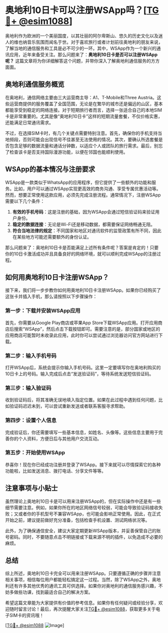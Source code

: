 # 奥地利10日卡可以注册WSApp吗？[[TG💪+ @esim1088](https://t.me/s/esim1088)]

奥地利作为欧洲的一个美丽国度，以其壮丽的阿尔卑斯山、悠久的历史文化以及迷人的维也纳音乐氛围而闻名于世。对于喜欢旅行或者计划前往奥地利的朋友来说，了解当地的通信服务和工具是必不可少的一环。其中，WSApp作为一个新兴的通讯应用，近年来备受关注。那么问题来了：**奥地利10日卡是否可以注册WSApp呢？** 这篇文章将为你详细解答这个问题，并带你深入了解奥地利通信服务的方方面面。

## 奥地利通信服务概览

在奥地利，通信网络主要由三大运营商主导：A1、T-Mobile和Three Austria。这些运营商提供的服务覆盖了全国范围，无论是在繁华的城市还是偏远的山区，基本都能享受到稳定的网络连接。对于短期旅行者而言，选择一张适合自己的本地SIM卡是非常重要的。尤其是像“奥地利10日卡”这样的短期流量套餐，不仅价格实惠，还能满足日常通讯需求。

不过，在选择SIM卡时，有几个关键点需要特别注意。首先，确保你的手机支持当地频段，否则可能会出现信号不佳甚至无法使用的情况。其次，要确认所选套餐是否包含足够的数据流量和通话分钟数，以适应个人或团队的旅行需求。最后，别忘了检查该卡是否支持国际漫游功能，以便在邻国也能顺利使用。

## WSApp的基本情况与注册要求

WSApp是一款类似于WhatsApp的应用程序，但它提供了一些额外的功能和服务。比如，用户可以通过WSApp实现更高效的商务沟通、享受专属优惠活动等。然而，想要正常使用这款应用，必须先完成注册流程。通常情况下，注册WSApp需要以下几个条件：

1. **有效的手机号码**：这是注册的基础，因为WSApp会通过短信验证码来验证用户身份。
2. **稳定的数据连接**：无论是Wi-Fi还是移动数据，都需要保证网络畅通无阻。
3. **符合当地法律的规定**：不同国家和地区对通讯软件的监管政策有所不同，因此在某些地方可能还需要额外的身份认证。

那么问题来了：奥地利10日卡是否能满足上述所有条件呢？答案是肯定的！只要你的10日卡激活成功并且具备良好的网络环境，就可以顺利完成WSApp的注册过程。

## 如何用奥地利10日卡注册WSApp？

接下来，我们将一步步教你如何用奥地利10日卡注册WSApp。如果你已经购买了这张卡并插入手机，那么请按照以下步骤操作：

### 第一步：下载并安装WSApp应用

首先，你需要从Google Play商店或苹果App Store下载WSApp应用。打开应用商店后搜索“WSApp”，然后点击下载按钮即可。需要注意的是，部分国家或地区的应用商店可能暂时未收录此应用，此时你可以尝试通过浏览器访问官方网站进行下载。

### 第二步：输入手机号码

打开WSApp后，系统会提示你输入手机号码。这里一定要填写你在奥地利购买的10日卡上的号码。输入完成后点击“发送验证码”，等待系统发送短信验证码。

### 第三步：输入验证码

收到验证码后，将其准确无误地填入指定位置。如果在此过程中遇到任何问题，比如验证码迟迟未到，可以尝试重新发送或者联系客服寻求帮助。

### 第四步：设置个人信息

完成验证后，你还需要填写一些基本信息，如姓名、头像等。这些信息主要用于完善你的个人资料，方便日后与其他用户交流互动。

### 第五步：开始使用WSApp

恭喜你！现在你已经成功注册并登录了WSApp。接下来就可以尽情探索它的各种功能啦，比如发送消息、拨打电话、分享文件等等。

## 注意事项与小贴士

虽然理论上奥地利10日卡是可以用来注册WSApp的，但在实际操作中还是有一些细节需要注意。例如，如果你所在的地区网络信号较弱，可能会导致验证码接收失败；又或者你的手机型号不兼容WSApp，也可能会影响正常使用。因此，在正式开始之前，建议提前做好充分准备，包括检查手机设置、测试网络状况等。

此外，为了确保通信安全，建议大家定期更新WSApp版本，并妥善保管自己的账号密码。同时，不要随意点击不明链接或下载来源不明的插件，以免造成不必要的麻烦。

## 总结

综上所述，奥地利10日卡完全可以用来注册WSApp。只要遵循正确的步骤并注意相关事项，相信每位用户都能轻松搞定这一过程。当然，除了WSApp之外，奥地利还有许多其他优秀的通讯工具可供选择。如果你对奥地利的通信服务感兴趣，不妨多做些功课，找到最适合自己的解决方案。

希望这篇文章能为大家提供有价值的参考信息。如果你有任何疑问或经验分享，欢迎随时留言讨论！最后，再次提醒大家关注[TG💪+ @esim1088](https://t.me/s/esim1088)，获取更多关于电子SIM卡的资讯哦！

[[TG💪+ @esim1088](https://t.me/s/esim1088) ![Image](https://i.postimg.cc/4NQfJmqS/Snipaste-2025-05-13-00-14-12.png)]